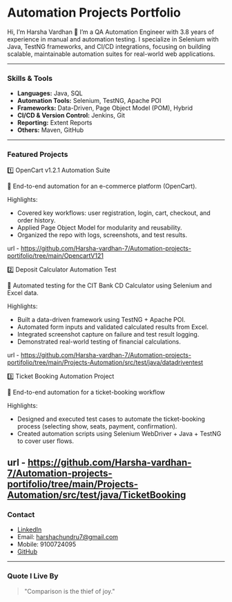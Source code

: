 # Automation Projects Portfolio

Hi, I’m Harsha Vardhan 👋
I’m a QA Automation Engineer with 3.8 years of experience in manual and automation testing.
I specialize in Selenium with Java, TestNG frameworks, and CI/CD integrations, focusing on building scalable, maintainable automation suites for real-world web applications.

---

### Skills & Tools
- **Languages:** Java, SQL  
- **Automation Tools:** Selenium, TestNG, Apache POI
- **Frameworks:** Data-Driven, Page Object Model (POM), Hybrid
- **CI/CD & Version Control:** Jenkins, Git
- **Reporting:** Extent Reports
- **Others:** Maven, GitHub

---
### Featured Projects
1️⃣ OpenCart v1.2.1 Automation Suite

📍 End-to-end automation for an e-commerce platform (OpenCart).

Highlights:
- Covered key workflows: user registration, login, cart, checkout, and order history.
- Applied Page Object Model for modularity and reusability.
- Organized the repo with logs, screenshots, and test results.

url - https://github.com/Harsha-vardhan-7/Automation-projects-portifolio/tree/main/OpencartV121

2️⃣ Deposit Calculator Automation Test

📍 Automated testing for the CIT Bank CD Calculator using Selenium and Excel data.

Highlights:
- Built a data-driven framework using TestNG + Apache POI.
- Automated form inputs and validated calculated results from Excel.
- Integrated screenshot capture on failure and test result logging.
- Demonstrated real-world testing of financial calculations.

url - https://github.com/Harsha-vardhan-7/Automation-projects-portifolio/tree/main/Projects-Automation/src/test/java/datadriventest


3️⃣ Ticket Booking Automation Project

📍 End-to-end automation for a ticket-booking workflow

Highlights:
- Designed and executed test cases to automate the ticket-booking process (selecting show, seats, payment, confirmation).
- Created automation scripts using Selenium WebDriver + Java + TestNG to cover user flows.

url - https://github.com/Harsha-vardhan-7/Automation-projects-portifolio/tree/main/Projects-Automation/src/test/java/TicketBooking
---

### Contact
- [LinkedIn](https://www.linkedin.com/in/harsha-vardhan-8004461a2)  
- Email: harshachundru7@gmail.com  
- Mobile: 9100724095  
- [GitHub](https://github.com/Harsha-vardhan-7)

---

### Quote I Live By
> "Comparison is the thief of joy."
